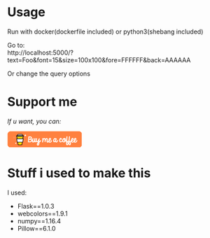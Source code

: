 # Usage
Run with docker(dockerfile included) or python3(shebang included)

Go to:  
http://localhost:5000/?text=Foo&font=15&size=100x100&fore=FFFFFF&back=AAAAAA

Or change the query options

# Support me
*If u want, you can:*

[![Buy Me A Coffee](bmc.png)](https://www.buymeacoffee.com/TXJ4cEK) 


# Stuff i used to make this
I used:
- Flask==1.0.3
- webcolors==1.9.1
- numpy==1.16.4
- Pillow==6.1.0
